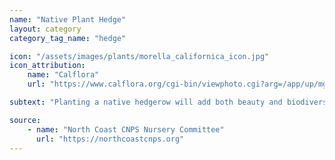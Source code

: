 ```yaml
---
name: "Native Plant Hedge"
layout: category
category_tag_name: "hedge"

icon: "/assets/images/plants/morella_californica_icon.jpg" 
icon_attribution: 
    name: "Calflora"
    url: "https://www.calflora.org/cgi-bin/viewphoto.cgi?arg=/app/up/mg/209/mg62999-1.jpg" 

subtext: "Planting a native hedgerow will add both beauty and biodiversity to your yard. A hedgerow can be created with various groupings of native plants in a layered canopy and the possibilities are endless. These are a few of our go-to recommendations for adding some privacy to yard."

source:
    - name: "North Coast CNPS Nursery Committee"
      url: "https://northcoastcnps.org"
---
```


